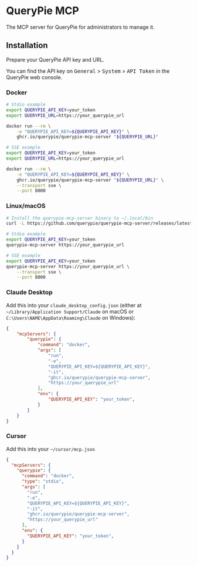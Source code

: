 # QueryPie MCP

The MCP server for QueryPie for administrators to manage it.

## Installation

Prepare your QueryPie API key and URL.

You can find the API key on <kbd>General</kbd> > <kbd>System</kbd> > <kbd>API Token</kbd> in the QueryPie web console.

### Docker

```bash
# Stdio example
export QUERYPIE_API_KEY=your_token
export QUERYPIE_URL=https://your_querypie_url

docker run --rm \
    -e "QUERYPIE_API_KEY=${QUERYPIE_API_KEY}" \
    ghcr.io/querypie/querypie-mcp-server "${QUERYPIE_URL}"
```

```bash
# SSE example
export QUERYPIE_API_KEY=your_token
export QUERYPIE_URL=https://your_querypie_url

docker run --rm \
    -e "QUERYPIE_API_KEY=${QUERYPIE_API_KEY}" \
    ghcr.io/querypie/querypie-mcp-server "${QUERYPIE_URL}" \
    --transport sse \
    --port 8000
```

### Linux/macOS

```bash
# Install the querypie-mcp-server binary to ~/.local/bin
curl -L https://github.com/querypie/querypie-mcp-server/releases/latest/download/install.sh | sh
```

```bash
# Stdio example
export QUERYPIE_API_KEY=your_token
querypie-mcp-server https://your_querypie_url
```

```bash
# SSE example
export QUERYPIE_API_KEY=your_token
querypie-mcp-server https://your_querypie_url \
    --transport sse \
    --port 8000
```

### Claude Desktop

Add this into your `claude_desktop_config.json` (either at `~/Library/Application Support/Claude` on macOS or `C:\Users\NAME\AppData\Roaming\Claude` on Windows):

```json
{
    "mcpServers": {
        "querypie": {
            "command": "docker",
            "args": [
                "run",
                "-e",
                "QUERYPIE_API_KEY=${QUERYPIE_API_KEY}",
                "-it",
                "ghcr.io/querypie/querypie-mcp-server",
                "https://your_querypie_url"
            ],
            "env": {
                "QUERYPIE_API_KEY": "your_token",
            }
        }
    }
}
```

### Cursor

Add this into your `~/cursor/mcp.json`

```json
{
  "mcpServers": {
    "querypie": {
      "command": "docker",
      "type": "stdio",
      "args": [
        "run",
        "-e",
        "QUERYPIE_API_KEY=${QUERYPIE_API_KEY}",
        "-it",
        "ghcr.io/querypie/querypie-mcp-server",
        "https://your_querypie_url"
      ],
      "env": {
        "QUERYPIE_API_KEY": "your_token",
      }
    }
  }
}
```
